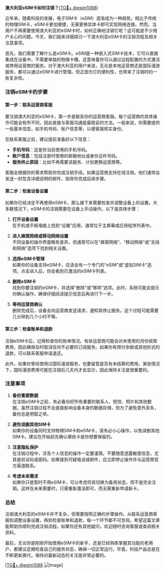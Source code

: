 **澳大利亚eSIM卡如何注销？**[[TG💪+ @esim1088](https://t.me/s/esim1088)]

近年来，随着科技的发展，电子SIM卡（eSIM）逐渐成为一种趋势。相比于传统的物理SIM卡，eSIM卡更加便捷，无需更换实体卡即可实现网络连接。然而，当用户不再需要使用澳大利亚的eSIM卡时，如何正确地注销它呢？这可能是不少用户关心的问题。今天，我们就来详细探讨一下澳大利亚eSIM卡的注销流程及相关注意事项。

首先，我们需要了解什么是eSIM卡。eSIM是一种嵌入式SIM卡技术，它可以直接集成在设备中，不需要单独的物理卡槽。这意味着你可以通过远程配置的方式激活或停用运营商的服务。对于澳大利亚的用户来说，无论是本地运营商还是国际漫游服务，都可以通过eSIM卡进行管理。但正因为它的便利性，也带来了注销时的一些复杂性。

### 注销eSIM卡的步骤

#### 第一步：联系运营商客服
要注销澳大利亚的eSIM卡，第一步是联系你的运营商客服。每个运营商的具体操作可能会有所不同，因此直接与客服沟通是最稳妥的方法。一般来说，你需要提供一些基本信息，如手机号码、账户信息等，以便客服核实身份。

在联系客服之前，建议提前准备好以下信息：
- **手机号码**：这是你当前使用的手机号码。
- **账户信息**：包括注册时使用的邮箱地址或身份证件号码。
- **服务终止原因**：比如不再需要该服务、计划更换运营商等。

客服会根据你的需求帮助你完成注销手续。如果运营商支持在线注销，他们通常会发送一封包含详细说明的邮件，指导你完成后续步骤。

#### 第二步：检查设备设置
如果你已经决定不再使用eSIM卡，那么接下来需要检查并调整设备上的设置。大多数情况下，eSIM卡的注销需要在设备上手动操作。以下是具体步骤：

1. **打开设备设置**  
   在手机或平板电脑上找到“设置”应用，通常位于主屏幕或应用程序列表中。

2. **进入蜂窝网络或移动网络设置**  
   不同设备的操作界面略有差异，但通常可以在“蜂窝网络”、“移动网络”或“无线和网络”选项下找到相关设置。

3. **选择eSIM卡管理**  
   如果你的设备支持eSIM卡，应该会有一个专门的“eSIM”或“虚拟SIM卡”选项。点击进入后，你会看到已激活的eSIM卡列表。

4. **删除eSIM卡**  
   找到你要注销的eSIM卡，并选择“删除”或“移除”选项。此时，系统可能会提示你确认操作，确保仔细阅读提示信息后再进行下一步。

5. **等待运营商确认**  
   删除完成后，设备会向运营商发送请求，通知其停止服务。这个过程可能需要几分钟到几个小时不等。

#### 第三步：检查账单和退款
注销eSIM卡后，记得检查你的账单情况。有些运营商可能会对未使用的月份收取费用，因此确保及时取消任何不必要的订阅服务。如果你有预付余额或其他形式的退款，可以联系客服申请退还。

此外，如果你曾经使用过国际漫游服务，也要留意是否有未结算的费用。某些情况下，国际漫游费用可能在注销后几天内才会显示，因此保持关注是很重要的。

### 注意事项

1. **备份重要数据**  
   在注销eSIM卡之前，务必备份好所有重要的联系人、短信、照片和其他数据。虽然注销过程不会直接影响设备本身的数据存储，但为了避免意外丢失，备份总是明智之举。

2. **避免误删其他SIM卡**  
   如果你的设备同时支持物理SIM卡和eSIM卡，请务必小心操作，以免误删其他SIM卡。建议在开始前先确认哪些卡是你想要保留的。

3. **注意隐私保护**  
   在注销过程中，涉及个人信息的操作一定要谨慎。不要随意透露敏感信息，尤其是验证码或密码。如果接到可疑电话或邮件，应立即停止操作并与运营商官方渠道联系。

4. **考虑未来需求**  
   如果你只是暂时不用eSIM卡，可以考虑将其切换为备用状态，而不是完全注销。这样在未来需要时，只需重新激活即可，而无需重新申请新卡。

### 总结

注销澳大利亚的eSIM卡并不复杂，但需要按照正确的步骤操作。从联系运营商客服到调整设备设置，再到检查账单和退款，每一个环节都不可忽视。希望这篇文章能帮助你顺利完成注销流程。如果你还有其他疑问，欢迎随时咨询客服或查阅相关资料。

最后，无论你是刚刚开始使用eSIM卡的新手，还是已经熟练掌握其功能的老用户，都建议定期检查自己的服务状态，确保一切正常运行。毕竟，科技产品总是在不断更新换代，保持对最新动态的关注是非常必要的。

[[TG💪+ @esim1088](https://t.me/s/esim1088) ![Image](https://i.postimg.cc/4NQfJmqS/Snipaste-2025-05-13-00-14-12.png)]